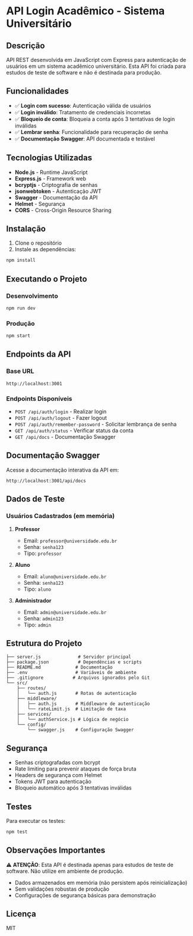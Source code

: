 # API Login Acadêmico - Sistema Universitário

## Descrição

API REST desenvolvida em JavaScript com Express para autenticação de usuários em um sistema acadêmico universitário. Esta API foi criada para estudos de teste de software e não é destinada para produção.

## Funcionalidades

- ✅ **Login com sucesso**: Autenticação válida de usuários
- ✅ **Login inválido**: Tratamento de credenciais incorretas
- ✅ **Bloqueio de conta**: Bloqueia a conta após 3 tentativas de login inválidas
- ✅ **Lembrar senha**: Funcionalidade para recuperação de senha
- ✅ **Documentação Swagger**: API documentada e testável

## Tecnologias Utilizadas

- **Node.js** - Runtime JavaScript
- **Express.js** - Framework web
- **bcryptjs** - Criptografia de senhas
- **jsonwebtoken** - Autenticação JWT
- **Swagger** - Documentação da API
- **Helmet** - Segurança
- **CORS** - Cross-Origin Resource Sharing

## Instalação

1. Clone o repositório
2. Instale as dependências:
```bash
npm install
```

## Executando o Projeto

### Desenvolvimento
```bash
npm run dev
```

### Produção
```bash
npm start
```

## Endpoints da API

### Base URL
```
http://localhost:3001
```

### Endpoints Disponíveis

- `POST /api/auth/login` - Realizar login
- `POST /api/auth/logout` - Fazer logout
- `POST /api/auth/remember-password` - Solicitar lembrança de senha
- `GET /api/auth/status` - Verificar status da conta
- `GET /api/docs` - Documentação Swagger

## Documentação Swagger

Acesse a documentação interativa da API em:
```
http://localhost:3001/api/docs
```

## Dados de Teste

### Usuários Cadastrados (em memória)

1. **Professor**
   - Email: `professor@universidade.edu.br`
   - Senha: `senha123`
   - Tipo: `professor`

2. **Aluno**
   - Email: `aluno@universidade.edu.br`
   - Senha: `senha123`
   - Tipo: `aluno`

3. **Administrador**
   - Email: `admin@universidade.edu.br`
   - Senha: `admin123`
   - Tipo: `admin`

## Estrutura do Projeto

```
├── server.js              # Servidor principal
├── package.json           # Dependências e scripts
├── README.md             # Documentação
├── .env                  # Variáveis de ambiente
├── .gitignore           # Arquivos ignorados pelo Git
└── src/
    ├── routes/
    │   └── auth.js       # Rotas de autenticação
    ├── middleware/
    │   ├── auth.js       # Middleware de autenticação
    │   └── rateLimit.js  # Limitação de taxa
    ├── services/
    │   └── authService.js # Lógica de negócio
    └── config/
        └── swagger.js    # Configuração Swagger
```

## Segurança

- Senhas criptografadas com bcrypt
- Rate limiting para prevenir ataques de força bruta
- Headers de segurança com Helmet
- Tokens JWT para autenticação
- Bloqueio automático após 3 tentativas inválidas

## Testes

Para executar os testes:
```bash
npm test
```

## Observações Importantes

⚠️ **ATENÇÃO**: Esta API é destinada apenas para estudos de teste de software. Não utilize em ambiente de produção.

- Dados armazenados em memória (não persistem após reinicialização)
- Sem validações robustas de produção
- Configurações de segurança básicas para demonstração

## Licença

MIT 